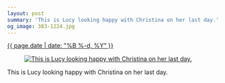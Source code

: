 ```yaml
---
layout: post
summary: 'This is Lucy looking happy with Christina on her last day.'
og_image: 383-1224.jpg
---
```


<div class="post">
 <time>
  <a href="/383">
   {{ page.date | date: "%B %-d, %Y" }}
  </a>
 </time>
 <a href="/383">
  <figure data-taken="12/10/2014">
   <img alt="This is Lucy looking happy with Christina on her last day." sizes="(min-width: 700px) 50vw, calc(100vw - 2rem)" src="{{ site.assets_url }}/383-612.jpg" srcset="{{ site.assets_url }}/383-1224.jpg 1224w, {{ site.assets_url }}/383-918.jpg 918w, {{ site.assets_url }}/383-612.jpg 612w, {{ site.assets_url }}/383-306.jpg 306w"/>
  </figure>
 </a>
 <span>
  This is Lucy looking happy with Christina on her last day.
 </span>
</div>
